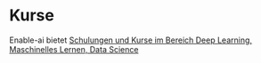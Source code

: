 # Kurse
Enable-ai bietet [Schulungen und Kurse im Bereich Deep Learning, Maschinelles Lernen, Data Science](https://www.enable-ai.de "Enable AI Schulungen, Kurse in Künstlicher Intelligenz")
